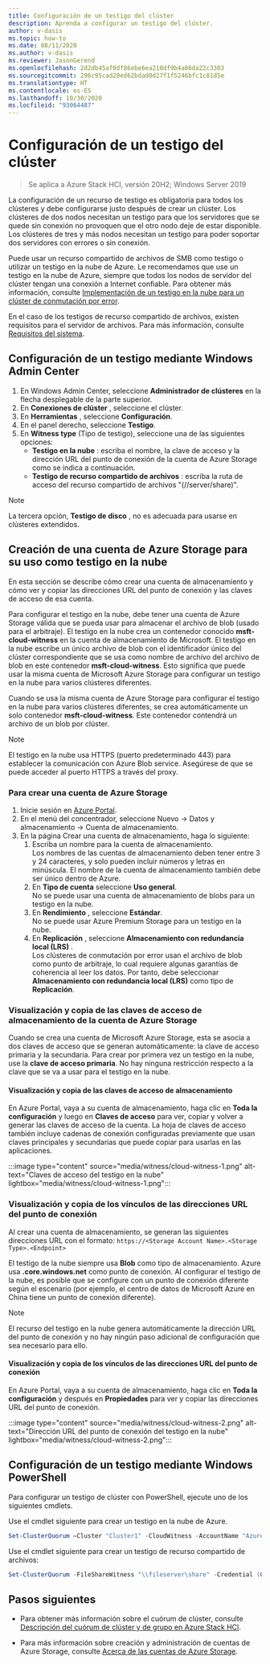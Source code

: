 ```yaml
---
title: Configuración de un testigo del clúster
description: Aprenda a configurar un testigo del clúster.
author: v-dasis
ms.topic: how-to
ms.date: 08/11/2020
ms.author: v-dasis
ms.reviewer: JasonGerend
ms.openlocfilehash: 2d2db45af0df86ebe6ea210df9b4a86da22c3303
ms.sourcegitcommit: 296c95cad20ed62bdad0d27f1f5246bfc1c81d5e
ms.translationtype: HT
ms.contentlocale: es-ES
ms.lasthandoff: 10/30/2020
ms.locfileid: "93064487"
---
```

# <a name="set-up-a-cluster-witness"></a>Configuración de un testigo del clúster

> Se aplica a Azure Stack HCI, versión 20H2; Windows Server 2019

La configuración de un recurso de testigo es obligatoria para todos los clústeres y debe configurarse justo después de crear un clúster. Los clústeres de dos nodos necesitan un testigo para que los servidores que se quede sin conexión no provoquen que el otro nodo deje de estar disponible. Los clústeres de tres y más nodos necesitan un testigo para poder soportar dos servidores con errores o sin conexión.  

Puede usar un recurso compartido de archivos de SMB como testigo o utilizar un testigo en la nube de Azure. Le recomendamos que use un testigo en la nube de Azure, siempre que todos los nodos de servidor del clúster tengan una conexión a Internet confiable. Para obtener más información, consulte [Implementación de un testigo en la nube para un clúster de conmutación por error](/windows-server/failover-clustering/deploy-cloud-witness).

En el caso de los testigos de recurso compartido de archivos, existen requisitos para el servidor de archivos. Para más información, consulte [Requisitos del sistema](../concepts/system-requirements.md).

## <a name="set-up-a-witness-using-windows-admin-center"></a>Configuración de un testigo mediante Windows Admin Center

1. En Windows Admin Center, seleccione **Administrador de clústeres** en la flecha desplegable de la parte superior.
1. En **Conexiones de clúster** , seleccione el clúster.
1. En **Herramientas** , seleccione **Configuración**.
1. En el panel derecho, seleccione **Testigo**.
1. En **Witness type** (Tipo de testigo), seleccione una de las siguientes opciones:
      - **Testigo en la nube** : escriba el nombre, la clave de acceso y la dirección URL del punto de conexión de la cuenta de Azure Storage como se indica a continuación.
      - **Testigo de recurso compartido de archivos** : escriba la ruta de acceso del recurso compartido de archivos "(//server/share)".

> [!NOTE]
> La tercera opción, **Testigo de disco** , no es adecuada para usarse en clústeres extendidos.

## <a name="create-an-azure-storage-account-to-use-as-a-cloud-witness"></a>Creación de una cuenta de Azure Storage para su uso como testigo en la nube

En esta sección se describe cómo crear una cuenta de almacenamiento y cómo ver y copiar las direcciones URL del punto de conexión y las claves de acceso de esa cuenta.

Para configurar el testigo en la nube, debe tener una cuenta de Azure Storage válida que se pueda usar para almacenar el archivo de blob (usado para el arbitraje). El testigo en la nube crea un contenedor conocido **msft-cloud-witness** en la cuenta de almacenamiento de Microsoft. El testigo en la nube escribe un único archivo de blob con el identificador único del clúster correspondiente que se usa como nombre de archivo del archivo de blob en este contenedor **msft-cloud-witness**. Esto significa que puede usar la misma cuenta de Microsoft Azure Storage para configurar un testigo en la nube para varios clústeres diferentes.

Cuando se usa la misma cuenta de Azure Storage para configurar el testigo en la nube para varios clústeres diferentes, se crea automáticamente un solo contenedor **msft-cloud-witness**. Este contenedor contendrá un archivo de un blob por clúster.

> [!NOTE]  
> El testigo en la nube usa HTTPS (puerto predeterminado 443) para establecer la comunicación con Azure Blob service. Asegúrese de que se puede acceder al puerto HTTPS a través del proxy.

### <a name="to-create-an-azure-storage-account"></a>Para crear una cuenta de Azure Storage

1. Inicie sesión en [Azure Portal](https://portal.azure.com).
1. En el menú del concentrador, seleccione Nuevo -> Datos y almacenamiento -> Cuenta de almacenamiento.
1. En la página Crear una cuenta de almacenamiento, haga lo siguiente:
    1. Escriba un nombre para la cuenta de almacenamiento.
    <br>Los nombres de las cuentas de almacenamiento deben tener entre 3 y 24 caracteres, y solo pueden incluir números y letras en minúscula. El nombre de la cuenta de almacenamiento también debe ser único dentro de Azure.
    1. En **Tipo de cuenta** seleccione **Uso general**.
    <br>No se puede usar una cuenta de almacenamiento de blobs para un testigo en la nube.
    1. En **Rendimiento** , seleccione **Estándar**.
    <br>No se puede usar Azure Premium Storage para un testigo en la nube.
    1. En **Replicación** , seleccione **Almacenamiento con redundancia local (LRS)** .
    <br>Los clústeres de conmutación por error usan el archivo de blob como punto de arbitraje, lo cual requiere algunas garantías de coherencia al leer los datos. Por tanto, debe seleccionar **Almacenamiento con redundancia local (LRS)** como tipo de **Replicación**.

### <a name="view-and-copy-storage-access-keys-for-your-azure-storage-account"></a>Visualización y copia de las claves de acceso de almacenamiento de la cuenta de Azure Storage

Cuando se crea una cuenta de Microsoft Azure Storage, esta se asocia a dos claves de acceso que se generan automáticamente: la clave de acceso primaria y la secundaria. Para crear por primera vez un testigo en la nube, use la **clave de acceso primaria**. No hay ninguna restricción respecto a la clave que se va a usar para el testigo en la nube.  

#### <a name="to-view-and-copy-storage-access-keys"></a>Visualización y copia de las claves de acceso de almacenamiento

En Azure Portal, vaya a su cuenta de almacenamiento, haga clic en **Toda la configuración** y luego en **Claves de acceso** para ver, copiar y volver a generar las claves de acceso de la cuenta. La hoja de claves de acceso también incluye cadenas de conexión configuradas previamente que usan claves principales y secundarias que puede copiar para usarlas en las aplicaciones.

:::image type="content" source="media/witness/cloud-witness-1.png" alt-text="Claves de acceso del testigo en la nube" lightbox="media/witness/cloud-witness-1.png":::

### <a name="view-and-copy-endpoint-url-links"></a>Visualización y copia de los vínculos de las direcciones URL del punto de conexión

Al crear una cuenta de almacenamiento, se generan las siguientes direcciones URL con el formato: `https://<Storage Account Name>.<Storage Type>.<Endpoint>`  

El testigo de la nube siempre usa **Blob** como tipo de almacenamiento. Azure usa **.core.windows.net** como punto de conexión. Al configurar el testigo de la nube, es posible que se configure con un punto de conexión diferente según el escenario (por ejemplo, el centro de datos de Microsoft Azure en China tiene un punto de conexión diferente).  

> [!NOTE]  
> El recurso del testigo en la nube genera automáticamente la dirección URL del punto de conexión y no hay ningún paso adicional de configuración que sea necesario para ello.  

#### <a name="to-view-and-copy-endpoint-url-links"></a>Visualización y copia de los vínculos de las direcciones URL del punto de conexión

En Azure Portal, vaya a su cuenta de almacenamiento, haga clic en **Toda la configuración** y después en **Propiedades** para ver y copiar las direcciones URL del punto de conexión.  

:::image type="content" source="media/witness/cloud-witness-2.png" alt-text="Dirección URL del punto de conexión del testigo en la nube" lightbox="media/witness/cloud-witness-2.png":::  

## <a name="set-up-a-witness-using-windows-powershell"></a>Configuración de un testigo mediante Windows PowerShell

Para configurar un testigo de clúster con PowerShell, ejecute uno de los siguientes cmdlets.

Use el cmdlet siguiente para crear un testigo en la nube de Azure.

```powershell
Set-ClusterQuorum –Cluster "Cluster1" -CloudWitness -AccountName "AzureStorageAccountName" -AccessKey "AzureStorageAccountAccessKey"
```

Use el cmdlet siguiente para crear un testigo de recurso compartido de archivos:

```powershell
Set-ClusterQuorum -FileShareWitness "\\fileserver\share" -Credential (Get-Credential)
```

## <a name="next-steps"></a>Pasos siguientes

- Para obtener más información sobre el cuórum de clúster, consulte [Descripción del cuórum de clúster y de grupo en Azure Stack HCl](../concepts/quorum.md).

- Para más información sobre creación y administración de cuentas de Azure Storage, consulte [Acerca de las cuentas de Azure Storage](/azure/storage/common/storage-account-create).